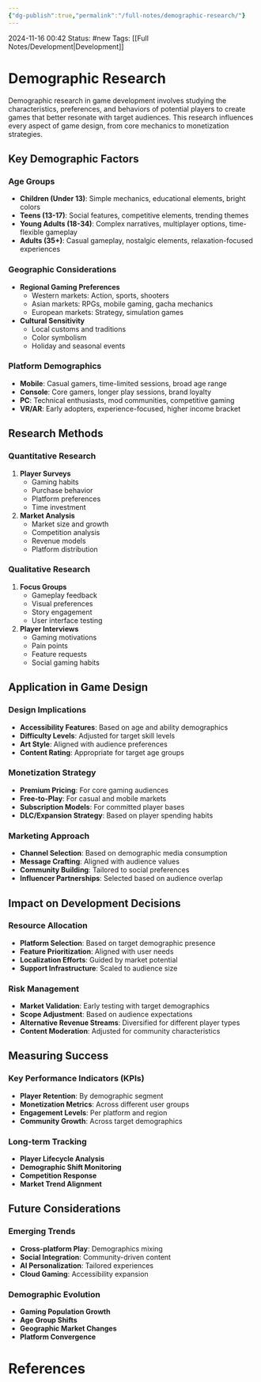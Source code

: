 ```yaml
---
{"dg-publish":true,"permalink":"/full-notes/demographic-research/"}
---
```



2024-11-16 00:42
Status: #new 
Tags: [[Full Notes/Development\|Development]]

# Demographic Research

Demographic research in game development involves studying the characteristics, preferences, and behaviors of potential players to create games that better resonate with target audiences. This research influences every aspect of game design, from core mechanics to monetization strategies.

## Key Demographic Factors

### Age Groups

- **Children (Under 13)**: Simple mechanics, educational elements, bright colors
- **Teens (13-17)**: Social features, competitive elements, trending themes
- **Young Adults (18-34)**: Complex narratives, multiplayer options, time-flexible gameplay
- **Adults (35+)**: Casual gameplay, nostalgic elements, relaxation-focused experiences

### Geographic Considerations

- **Regional Gaming Preferences**
    - Western markets: Action, sports, shooters
    - Asian markets: RPGs, mobile gaming, gacha mechanics
    - European markets: Strategy, simulation games
- **Cultural Sensitivity**
    - Local customs and traditions
    - Color symbolism
    - Holiday and seasonal events

### Platform Demographics

- **Mobile**: Casual gamers, time-limited sessions, broad age range
- **Console**: Core gamers, longer play sessions, brand loyalty
- **PC**: Technical enthusiasts, mod communities, competitive gaming
- **VR/AR**: Early adopters, experience-focused, higher income bracket

## Research Methods

### Quantitative Research

1. **Player Surveys**
    - Gaming habits
    - Purchase behavior
    - Platform preferences
    - Time investment
2. **Market Analysis**
    - Market size and growth
    - Competition analysis
    - Revenue models
    - Platform distribution

### Qualitative Research

1. **Focus Groups**
    - Gameplay feedback
    - Visual preferences
    - Story engagement
    - User interface testing
2. **Player Interviews**
    - Gaming motivations
    - Pain points
    - Feature requests
    - Social gaming habits

## Application in Game Design

### Design Implications

- **Accessibility Features**: Based on age and ability demographics
- **Difficulty Levels**: Adjusted for target skill levels
- **Art Style**: Aligned with audience preferences
- **Content Rating**: Appropriate for target age groups

### Monetization Strategy

- **Premium Pricing**: For core gaming audiences
- **Free-to-Play**: For casual and mobile markets
- **Subscription Models**: For committed player bases
- **DLC/Expansion Strategy**: Based on player spending habits

### Marketing Approach

- **Channel Selection**: Based on demographic media consumption
- **Message Crafting**: Aligned with audience values
- **Community Building**: Tailored to social preferences
- **Influencer Partnerships**: Selected based on audience overlap

## Impact on Development Decisions

### Resource Allocation

- **Platform Selection**: Based on target demographic presence
- **Feature Prioritization**: Aligned with user needs
- **Localization Efforts**: Guided by market potential
- **Support Infrastructure**: Scaled to audience size

### Risk Management

- **Market Validation**: Early testing with target demographics
- **Scope Adjustment**: Based on audience expectations
- **Alternative Revenue Streams**: Diversified for different player types
- **Content Moderation**: Adjusted for community characteristics

## Measuring Success

### Key Performance Indicators (KPIs)

- **Player Retention**: By demographic segment
- **Monetization Metrics**: Across different user groups
- **Engagement Levels**: Per platform and region
- **Community Growth**: Across target demographics

### Long-term Tracking

- **Player Lifecycle Analysis**
- **Demographic Shift Monitoring**
- **Competition Response**
- **Market Trend Alignment**

## Future Considerations

### Emerging Trends

- **Cross-platform Play**: Demographics mixing
- **Social Integration**: Community-driven content
- **AI Personalization**: Tailored experiences
- **Cloud Gaming**: Accessibility expansion

### Demographic Evolution

- **Gaming Population Growth**
- **Age Group Shifts**
- **Geographic Market Changes**
- **Platform Convergence**
# References

